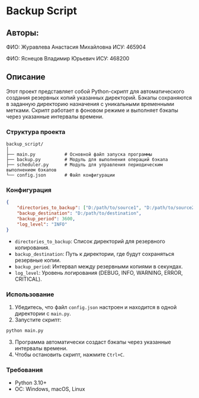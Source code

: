 # Backup Script
## Авторы:
ФИО: Журавлева Анастасия Михайловна
ИСУ: 465904

ФИО: Яснецов Владимир Юрьевич 
ИСУ: 468200

## Описание
Этот проект представляет собой Python-скрипт для автоматического создания резервных копий указанных директорий. Бэкапы сохраняются в заданную директорию назначения с уникальными временными метками. Скрипт работает в фоновом режиме и выполняет бэкапы через указанные интервалы времени.
### Структура проекта
```
backup_script/
│
├── main.py           # Основной файл запуска программы
├── backup.py         # Модуль для выполнения операций бэкапа
├── scheduler.py      # Модуль для управления периодическим выполнением бэкапов
└── config.json       # Файл конфигурации
```
### Конфигурация
```json
{
    "directories_to_backup": ["D:/path/to/source1", "D:/path/to/source2"],
    "backup_destination": "D:/path/to/destination",
    "backup_period": 3600,
    "log_level": "INFO"
}
```
- ```directories_to_backup```: Список директорий для резервного копирования.
- ```backup_destination```: Путь к директории, где будут сохраняться резервные копии.
- ```backup_period```: Интервал между резервными копиями в секундах.
- ```log_level```: Уровень логирования (DEBUG, INFO, WARNING, ERROR, CRITICAL).
### Использование
1. Убедитесь, что файл ```config.json``` настроен и находится в одной директории с ```main.py```.
2. Запустите скрипт:
```bash
python main.py
```
3. Программа автоматически создаст бэкапы через указанные интервалы времени.
4. Чтобы остановить скрипт, нажмите ```Ctrl+C```.
### Требования
- Python 3.10+
- ОС: Windows, macOS, Linux
